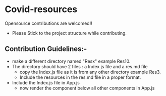 # Covid-resources
Opensource contributions are welcomed!!

- Please Stick to the project structure while contributing.

## Contribution Guidelines:-
- make a different directory named "Resx" example Res10.
- The directory should have 2 files : a Index.js file and a res.md file
  - copy the Index.js file as it is from any other directory example Res3.
  - Include the resources in the res.md file in a proper format.
- Include the Index.js file in App.js 
  - now render the component below all other components in App.js